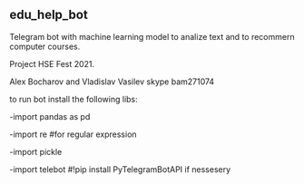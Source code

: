 ## edu_help_bot

Telegram bot with machine learning model to analize text and to recommern computer courses.


Project HSE Fest 2021.

Alex Bocharov and Vladislav Vasilev skype bam271074

to run bot install the following libs:

-import pandas as pd


-import re  #for regular expression


-import pickle


-import telebot
#!pip install PyTelegramBotAPI if nessesery
